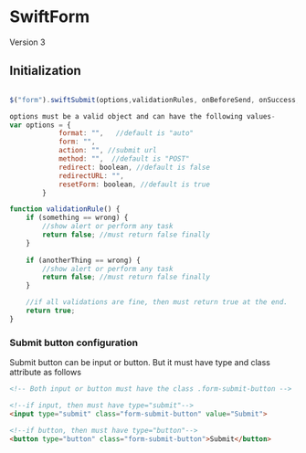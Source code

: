 # SwiftForm

Version 3



## Initialization

```javascript

$("form").swiftSubmit(options,validationRules, onBeforeSend, onSuccess, onError, onComplete);

options must be a valid object and can have the following values-
var options = {
            format: "",   //default is "auto"
            form: "",
            action: "", //submit url
            method: "",  //default is "POST"
            redirect: boolean, //default is false
            redirectURL: "",
            resetForm: boolean, //default is true
        }

function validationRule() {
    if (something == wrong) {
        //show alert or perform any task
        return false; //must return false finally
    }
    
    if (anotherThing == wrong) {
        //show alert or perform any task
        return false; //must return false finally
    }

    //if all validations are fine, then must return true at the end.
    return true;
}
```

### Submit button configuration

Submit button can be input or button. But it must have type and class attribute as follows

```html
<!-- Both input or button must have the class .form-submit-button -->

<!--if input, then must have type="submit"--> 
<input type="submit" class="form-submit-button" value="Submit">

<!--if button, then must have type="button"--> 
<button type="button" class="form-submit-button">Submit</button>
```

